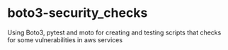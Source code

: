 # boto3-security_checks
Using Boto3, pytest and moto for creating and testing scripts that checks for some vulnerabilities in aws services 
